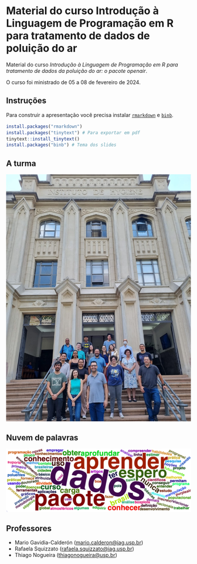 # Material do curso Introdução à Linguagem de Programação em R para tratamento de dados de poluição do ar
Material do curso _Introdução à Linguagem de Programação em R para tratamento de dados da poluição do ar: o pacote openair_.

O curso foi ministrado de 05 a 08 de fevereiro de 2024.

## Instruções

Para construir a apresentação você precisa instalar [`rmarkdown`](https://alexd106.github.io/intro2R/install_rmarkdown.html) e [`binb`](https://github.com/eddelbuettel/binb/tree/master?tab=readme-ov-file#usage).

```r
install.packages("rmarkdown")
install.packages("tinytext") # Para exportar em pdf
tinytext::install_tinytext() 
install.packages("binb") # Tema dos slides
```

## A turma
![](data/photo/photo_turma.jpg)

## Nuvem de palavras
![](data/word_cloud.png)

## Professores

- Mario Gavidia-Calderón (mario.calderon@iag.usp.br)
- Rafaela Squizzato (rafaela.squizzato@iag.usp.br)
- Thiago Nogueira (thiagonogueira@usp.br)
